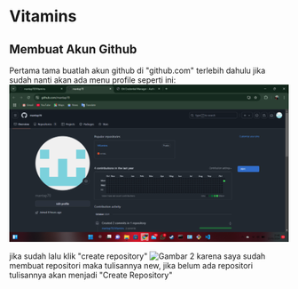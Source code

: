 # Vitamins

## Membuat Akun Github

Pertama tama buatlah akun github di "github.com" terlebih dahulu
jika sudah nanti akan ada menu profile seperti ini:
![Gambar 1](gambaran/gambaran1-profil.png)

jika sudah lalu klik "create repository"
![Gambar 2](gambaran/gambaran2-add.png)
karena saya sudah membuat repositori maka tulisannya new, jika belum ada
repositori tulisannya akan menjadi "Create Repository"